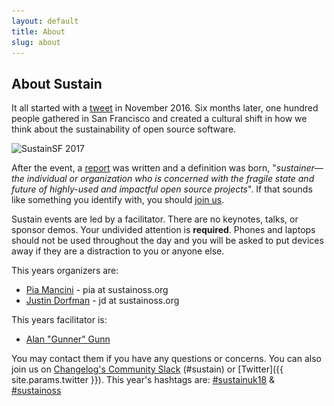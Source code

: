 ```yaml
---
layout: default
title: About
slug: about
---
```


## About Sustain

It all started with a [tweet](https://twitter.com/jdorfman/status/801558965423222784) in November 2016.
Six months later, one hundred people gathered in San Francisco and created a cultural shift in how we
think about the sustainability of open source software.

<img class="d-block img-fluid mx-auto" src="/assets/img/about-img.jpg" srcset="/assets/img/about-img.jpg 1x, /assets/img/about-img@2x.jpg 2x" alt="SustainSF 2017" title="SustainSF 2017" width="600" height="400">

After the event, a [report](/assets/pdf/SustainOSS-west-2017-report.pdf) was written and a definition
was born, "_sustainer—the individual or organization who is concerned with the fragile state and future
of highly-used and impactful open source projects_". If that sounds like something you identify with,
you should [join us](/tickets/).

Sustain events are led by a facilitator. There are no keynotes, talks, or sponsor demos.
Your undivided attention is **required**. Phones and laptops should not be used throughout the day
and you will be asked to put devices away if they are a distraction to you or anyone else.

This years organizers are:

* [Pia Mancini](https://www.piamancini.com/) - pia at sustainoss.org
* [Justin Dorfman](https://www.justindorfman.com/) - jd at sustainoss.org

This years facilitator is:

* [Alan "Gunner" Gunn](https://aspirationtech.org/about/people/gunner)

You may contact them if you have any questions or concerns.
You can also join us on [Changelog's Community Slack](https://changelog.com/community) (#sustain)
or [Twitter]({{ site.params.twitter }}).
This year's hashtags are: [#sustainuk18](https://twitter.com/search?l=&q=%23sustainuk18) &
[#sustainoss](https://twitter.com/search?l=&q=%23sustainoss)
